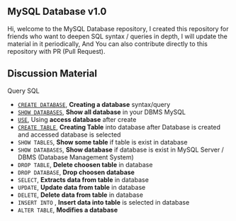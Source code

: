 ## MySQL Database v1.0
 Hi, welcome to the MySQL Database repository, I created this repository for friends who want to deepen SQL syntax / queries in depth, I will update the material in it periodically, And You can also contribute directly to this repository with PR (Pull Request).

## Discussion Material
Query SQL
- <a href="https://github.com/guzzlecode/MySQL-Database/wiki/First-&-Second-Stage:-Building-Database-&-Access-the-Database#query-1--create-database-syntax">`CREATE DATABASE`</a>, <b>Creating a database</b> syntax/query
- <a href="https://github.com/guzzlecode/MySQL-Database/wiki/First-&-Second-Stage:-Building-Database-&-Access-the-Database#query-2--checking-database-if-exist">`SHOW DATABASES`</a>, <b>Show all database</b> in your DBMS MySQL
- <a href="https://github.com/guzzlecode/MySQL-Database/wiki/First-&-Second-Stage:-Building-Database-&-Access-the-Database#query-3--access--using-the-database">`USE`</a>, Using <b>access database</b> after create
- <a href="https://github.com/guzzlecode/MySQL-Database/wiki/3rd-Creating-Table-into-Database#first-creating-the-tables-into-database">`CREATE TABLE`</a>, <b>Creating Table</b> into database after Database is created and accessed database is selected
- `SHOW TABLES`, <b>Show some table</b> if table is exist in database
- `SHOW DATABASES`, <b>Show database</b> if database is exist in MySQL Server / DBMS (Database Management System)
- `DROP TABLE`, <b>Delete choosen table</b> in database
- `DROP DATABASE`, <b>Drop choosen database</b>
- `SELECT`, <b>Extracts data from table</b> in database
- `UPDATE`, <b>Update data from table</b> in database
- `DELETE`, <b>Delete data from table</b> in database
- `INSERT INTO` , <b>Insert data into table</b> is selected in database
- `ALTER TABLE`, <b>Modifies a database</b>
